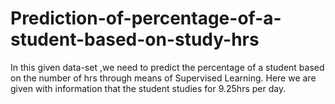 # Prediction-of-percentage-of-a-student-based-on-study-hrs
In this given data-set ,we need to predict the percentage of a student based on the number of hrs through means of Supervised Learning.
Here we are given with information that the student studies for 9.25hrs per day.

